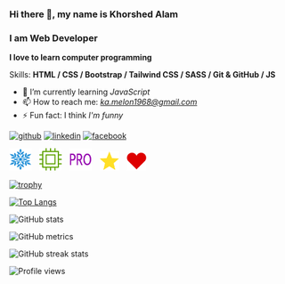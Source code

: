 ### Hi there 👋, my name is **Khorshed Alam**
### I am **Web Developer**

**I love to learn computer programming**

Skills: **HTML / CSS / Bootstrap / Tailwind CSS / SASS / Git & GitHub / JS**

- 🌱 I’m currently learning *JavaScript* 
- 📫 How to reach me: *ka.melon1968@gmail.com* 
- ⚡ Fun fact: I think *I'm funny* 


[<img src='https://cdn.jsdelivr.net/npm/simple-icons@3.0.1/icons/github.svg' alt='github' height='40'>](https://github.com/melon9824)  [<img src='https://cdn.jsdelivr.net/npm/simple-icons@3.0.1/icons/linkedin.svg' alt='linkedin' height='40'>](https://www.linkedin.com/in/khorshed-alam-39a068231/)  [<img src='https://cdn.jsdelivr.net/npm/simple-icons@3.0.1/icons/facebook.svg' alt='facebook' height='40'>](https://www.facebook.com/khorshedalammelon/)  

<a href='https://archiveprogram.github.com/'><img src='https://raw.githubusercontent.com/acervenky/animated-github-badges/master/assets/acbadge.gif' width='40' height='40'></a> <a href='https://docs.github.com/en/developers'><img src='https://raw.githubusercontent.com/acervenky/animated-github-badges/master/assets/devbadge.gif' width='40' height='40'></a> <a href='https://github.com/pricing'><img src='https://raw.githubusercontent.com/acervenky/animated-github-badges/master/assets/pro.gif' width='40' height='40'></a> <a href='https://stars.github.com/'><img src='https://raw.githubusercontent.com/acervenky/animated-github-badges/master/assets/starbadge.gif' width='35' height='35'></a> <a href='https://docs.github.com/en/github/supporting-the-open-source-community-with-github-sponsors'><img src='https://raw.githubusercontent.com/acervenky/animated-github-badges/master/assets/sponsorbadge.gif' width='35' height='35'></a> 

[![trophy](https://github-profile-trophy.vercel.app/?username=melon9824)](https://github.com/ryo-ma/github-profile-trophy)

[![Top Langs](https://github-readme-stats.vercel.app/api/top-langs/?username=melon9824)](https://github.com/anuraghazra/github-readme-stats)

![GitHub stats](https://github-readme-stats.vercel.app/api?username=melon9824&show_icons=true&count_private=true)  

![GitHub metrics](https://metrics.lecoq.io/melon9824)  

![GitHub streak stats](https://streak-stats.demolab.com/?user=melon9824)  

![Profile views](https://gpvc.arturio.dev/melon9824)  
